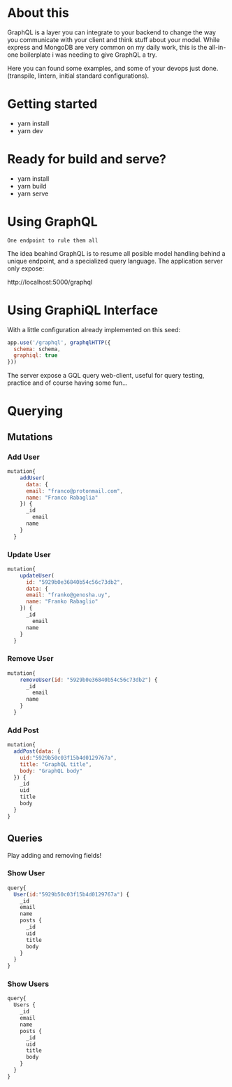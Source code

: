# About this

GraphQL is a layer you can integrate to your backend to change the way you communicate with your client and think stuff about your model. While express and MongoDB are very common on my daily work, this is the all-in-one boilerplate i was needing to give GraphQL a try.

Here you can found some examples, and some of your devops just done. (transpile, lintern, initial standard configurations).

# Getting started

- yarn install
- yarn dev

# Ready for build and serve?

- yarn install
- yarn build
- yarn serve

# Using GraphQL

`One endpoint to rule them all`

The idea beahind GraphQL is to resume all posible model handling behind a unique endpoint, and a specialized query language.
The application server only expose:

http://localhost:5000/graphql

# Using GraphiQL Interface

With a little configuration already implemented on this seed:

```javascript
app.use('/graphql', graphqlHTTP({
  schema: schema,
  graphiql: true
}))
```

The server expose a GQL query web-client, useful for query testing, practice and of course having some fun...

# Querying

## Mutations

### Add User
```javascript
mutation{
    addUser(
      data: {
      email: "franco@protonmail.com",
      name: "Franco Rabaglia"
    }) {
      _id
    	email
      name
    }
  }
```
### Update User
```javascript
mutation{
    updateUser(
      id: "5929b0e36840b54c56c73db2",
      data: {
      email: "franko@genosha.uy",
      name: "Franko Rabaglio"
    }) {
      _id
    	email
      name
    }
  }
```
### Remove User
```javascript
mutation{
    removeUser(id: "5929b0e36840b54c56c73db2") {
      _id
    	email
      name
    }
  }
```
### Add Post
```javascript
mutation{
  addPost(data: {
    uid:"5929b50c03f15b4d0129767a",
    title: "GraphQL title",
    body: "GraphQL body"
  }) {
    _id
    uid
    title
    body
  }
}
```
## Queries

Play adding and removing fields!

### Show User
```javascript
query{
  User(id:"5929b50c03f15b4d0129767a") {
    _id
    email
    name
    posts {
      _id
      uid
      title
      body
    }
  }
}
```
### Show Users
```javascript
query{
  Users {
    _id
    email
    name
    posts {
      _id
      uid
      title
      body
    }
  }
}
```
